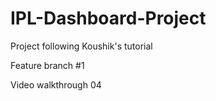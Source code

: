 # IPL-Dashboard-Project
Project following Koushik's tutorial

Feature branch #1

Video walkthrough 04
